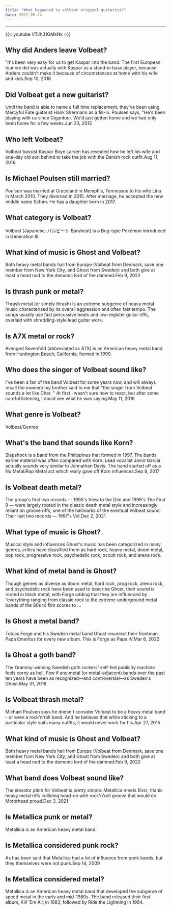 ```yaml
---
title: "What happened to volbeat original guitarist?"
date: 2022-05-24
---
```


---
{{< youtube VTJh31QMkNk >}}
## Why did Anders leave Volbeat?
"It's been very easy for us to get Kaspar into the band. The first European tour we did was actually with Kaspar as a stand-in bass player, because Anders couldn't make it because of circumstances at home with his wife and kids.Sep 10, 2016

## Did Volbeat get a new guitarist?
Until the band is able to name a full time replacement, they've been using Mercyful Fate guitarist Hank Shermann as a fill-in. Poulsen says, "He's been playing with us since Gigantour. We'd just gotten home and we had only been home for a few weeks.Jun 23, 2012

## Who left Volbeat?
Volbeat bassist Kaspar Boye Larsen has revealed how he left his wife and one-day old son behind to take the job with the Danish rock outfit.Aug 11, 2016

## Is Michael Poulsen still married?
Poulsen was married at Graceland in Memphis, Tennessee to his wife Lina in March 2010. They divorced in 2015. After marriage, he accepted the new middle name Schøn. He has a daughter born in 2017.

## What category is Volbeat?
Volbeat (Japanese: バルビート Barubeat) is a Bug-type Pokémon introduced in Generation III.

## What kind of music is Ghost and Volbeat?
Both heavy metal bands hail from Europe (Volbeat from Denmark, save one member from New York City, and Ghost from Sweden) and both give at least a head nod to the demonic lord of the damned.Feb 9, 2022

## Is thrash punk or metal?
Thrash metal (or simply thrash) is an extreme subgenre of heavy metal music characterized by its overall aggression and often fast tempo. The songs usually use fast percussive beats and low-register guitar riffs, overlaid with shredding-style lead guitar work.

## Is A7X metal or rock?
Avenged Sevenfold (abbreviated as A7X) is an American heavy metal band from Huntington Beach, California, formed in 1999.

## Who does the singer of Volbeat sound like?
I've been a fan of the band Volbeat for some years now, and will always recall the moment my brother said to me that "the singer from Volbeat sounds a lot like Cher. " At first I wasn't sure how to react, but after some careful listening, I could see what he was saying.May 11, 2016

## What genre is Volbeat?
Volbeat/Genres

## What's the band that sounds like Korn?
Slapshock is a band from the Philippines that formed in 1997. The bands earlier material was often compared with Korn. Lead vocalist Jamir Garcia actually sounds very similar to Johnathan Davis. The band started off as a Nu Metal/Rap Metal act which really gave off Korn influences.Sep 9, 2017

## Is Volbeat death metal?
The group's first two records — 1995's View to the Dim and 1996's The First 9 — were largely rooted in the classic death metal style and increasingly reliant on groove riffs, one of the hallmarks of the eventual Volbeat sound. Their last two records — 1997's Vol.Dec 2, 2021

## What type of music is Ghost?
Musical style and influences Ghost's music has been categorized in many genres, critics have classified them as hard rock, heavy metal, doom metal, pop rock, progressive rock, psychedelic rock, occult rock, and arena rock.

## What kind of metal band is Ghost?
Though genres as diverse as doom metal, hard rock, prog rock, arena rock, and psychedelic rock have been used to describe Ghost, their sound is rooted in black metal, with Forge adding that they are influenced by “everything ranging from classic rock to the extreme underground metal bands of the 80s to film scores to ...

## Is Ghost a metal band?
Tobias Forge and his Swedish metal band Ghost resurrect their frontman Papa Emeritus for every new album. This is Forge as Papa IV.Mar 8, 2022

## Is Ghost a goth band?
The Grammy-winning Swedish goth rockers' self-fed publicity machine feels corny as hell. Few if any metal (or metal-adjacent) bands over the past ten years have been as recognized—and controversial—as Sweden's Ghost.May 31, 2018

## Is Volbeat thrash metal?
Michael Poulsen says he doesn't consider Volbeat to be a heavy metal band - or even a rock'n'roll band. And he believes that while sticking to a particular style suits many outfits, it would never work for his.Apr 27, 2015

## What kind of music is Ghost and Volbeat?
Both heavy metal bands hail from Europe (Volbeat from Denmark, save one member from New York City, and Ghost from Sweden) and both give at least a head nod to the demonic lord of the damned.Feb 9, 2022

## What band does Volbeat sound like?
The elevator pitch for Volbeat is pretty simple: Metallica meets Elvis, titanic heavy metal riffs colliding head-on with rock'n'roll groove that would do Motorhead proud.Dec 3, 2021

## Is Metallica punk or metal?
Metallica is an American heavy metal band.

## Is Metallica considered punk rock?
As has been said that Metallica had a lot of influence from punk bands, but they themselves were not punk.Sep 14, 2009

## Is Metallica considered metal?
Metallica is an American heavy metal band that developed the subgenre of speed metal in the early and mid-1980s. The band released their first album, Kill 'Em All, in 1983, followed by Ride the Lightning in 1984.


